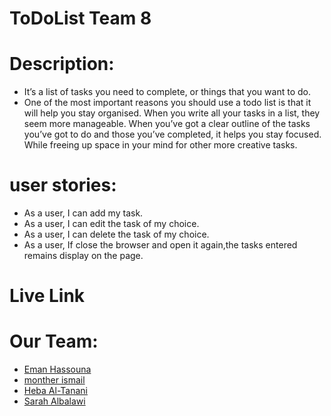 # ToDoList Team 8

# Description:
- It’s a list of tasks you need to complete, or things that you want to do.
- One of the most important reasons you should use a todo list is that it will   help you stay organised. When you write all your tasks in a list, they seem more manageable. When you’ve got a clear outline of the tasks you’ve got to do and those you’ve completed, it helps you stay focused. While freeing up space in your mind for other more creative tasks.

# user stories:
* As a user, I can add my task.
* As a user, I can edit the task of my choice.
* As a user, I can delete the task of my choice.
* As a user, If close the browser and open it again,the tasks entered remains display on the page.

# Live Link

# Our Team:
 * [Eman Hassouna](https://github.com/EmanHass)
 * [monther ismail](https://github.com/MontherIsmail)
 * [Heba Al-Tanani](https://github.com/HebaAhmad1)
 * [Sarah Albalawi](https://github.com/Sarah-Albalawi)

